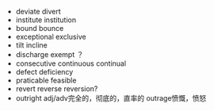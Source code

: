 - deviate divert
- institute institution
- bound bounce
- exceptional exclusive
- tilt incline
- discharge exempt ？
- consecutive continuous continual
- defect deficiency
- praticable feasible
- revert reverse reversion?
- outright adj/adv完全的，彻底的，直率的 outrage愤慨，愤怒